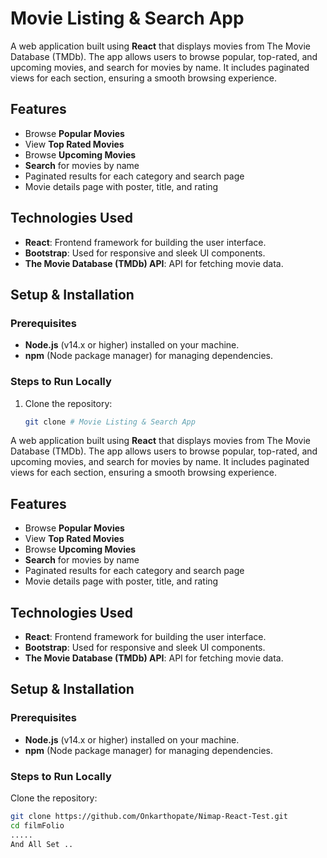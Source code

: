 # Movie Listing & Search App

A web application built using **React** that displays movies from The Movie Database (TMDb). The app allows users to browse popular, top-rated, and upcoming movies, and search for movies by name. It includes paginated views for each section, ensuring a smooth browsing experience.

## Features

- Browse **Popular Movies**
- View **Top Rated Movies**
- Browse **Upcoming Movies**
- **Search** for movies by name
- Paginated results for each category and search page
- Movie details page with poster, title, and rating

## Technologies Used

- **React**: Frontend framework for building the user interface.
- **Bootstrap**: Used for responsive and sleek UI components.
- **The Movie Database (TMDb) API**: API for fetching movie data.

## Setup & Installation

### Prerequisites

- **Node.js** (v14.x or higher) installed on your machine.
- **npm** (Node package manager) for managing dependencies.

### Steps to Run Locally

1. Clone the repository:

   ```bash
   git clone # Movie Listing & Search App

A web application built using **React** that displays movies from The Movie Database (TMDb). The app allows users to browse popular, top-rated, and upcoming movies, and search for movies by name. It includes paginated views for each section, ensuring a smooth browsing experience.

## Features

- Browse **Popular Movies**
- View **Top Rated Movies**
- Browse **Upcoming Movies**
- **Search** for movies by name
- Paginated results for each category and search page
- Movie details page with poster, title, and rating

## Technologies Used

- **React**: Frontend framework for building the user interface.
- **Bootstrap**: Used for responsive and sleek UI components.
- **The Movie Database (TMDb) API**: API for fetching movie data.

## Setup & Installation

### Prerequisites

- **Node.js** (v14.x or higher) installed on your machine.
- **npm** (Node package manager) for managing dependencies.

### Steps to Run Locally

Clone the repository:

   ```bash
   git clone https://github.com/Onkarthopate/Nimap-React-Test.git
   cd filmFolio
.....
And All Set ..
